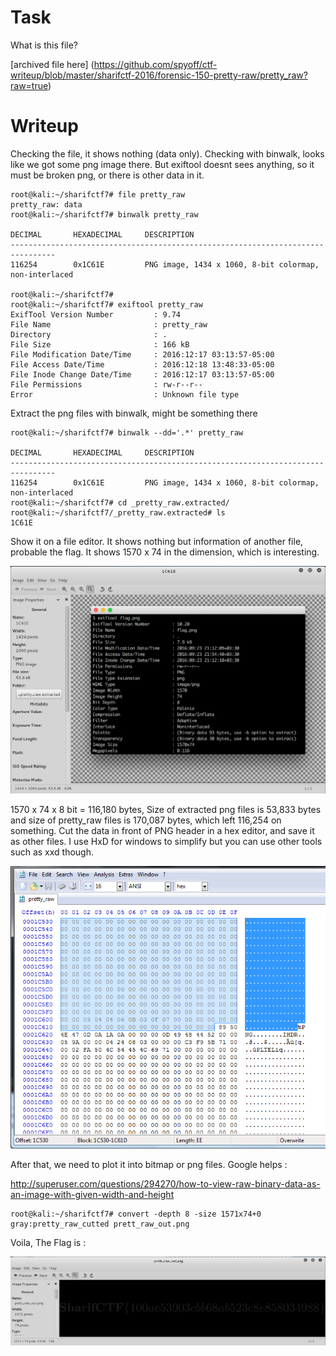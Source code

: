 # Task

What is this file?

[archived file here] (https://github.com/spyoff/ctf-writeup/blob/master/sharifctf-2016/forensic-150-pretty-raw/pretty_raw?raw=true)

# Writeup

Checking the file, it shows nothing (data only). Checking with binwalk, looks like we got some png image there.
But exiftool doesnt sees anything, so it must be broken png, or there is other data in it.

```
root@kali:~/sharifctf7# file pretty_raw
pretty_raw: data
root@kali:~/sharifctf7# binwalk pretty_raw

DECIMAL       HEXADECIMAL     DESCRIPTION
--------------------------------------------------------------------------------
116254        0x1C61E         PNG image, 1434 x 1060, 8-bit colormap, non-interlaced

root@kali:~/sharifctf7#
root@kali:~/sharifctf7# exiftool pretty_raw
ExifTool Version Number         : 9.74
File Name                       : pretty_raw
Directory                       : .
File Size                       : 166 kB
File Modification Date/Time     : 2016:12:17 03:13:57-05:00
File Access Date/Time           : 2016:12:18 13:48:33-05:00
File Inode Change Date/Time     : 2016:12:17 03:13:57-05:00
File Permissions                : rw-r--r--
Error                           : Unknown file type

```

Extract the png files with binwalk, might be something there

```
root@kali:~/sharifctf7# binwalk --dd='.*' pretty_raw

DECIMAL       HEXADECIMAL     DESCRIPTION
--------------------------------------------------------------------------------
116254        0x1C61E         PNG image, 1434 x 1060, 8-bit colormap, non-interlaced
root@kali:~/sharifctf7# cd _pretty_raw.extracted/
root@kali:~/sharifctf7/_pretty_raw.extracted# ls
1C61E
```

Show it on a file editor. It shows nothing but information of another file, probable the flag. It shows 1570 x 74 in the dimension, which is interesting. 

![alt text](https://github.com/spyoff/ctf-writeup/raw/master/sharifctf-2016/forensic-150-pretty-raw/png-extract.png "Look at the file dimension")

1570 x 74 x 8 bit = 116,180 bytes, Size of extracted png files is 53,833 bytes and size of pretty_raw files is 170,087 bytes, which left 116,254 on something. Cut the data in front of PNG header in a hex editor, and save it as other files. I use HxD for windows to simplify but you can use other tools such as xxd though.

![alt text](https://github.com/spyoff/ctf-writeup/raw/master/sharifctf-2016/forensic-150-pretty-raw/hexeditor-cut-file.png "Cutting the file through hex editor")

After that, we need to plot it into bitmap or png files. Google helps : 

http://superuser.com/questions/294270/how-to-view-raw-binary-data-as-an-image-with-given-width-and-height

```
root@kali:~/sharifctf7# convert -depth 8 -size 1571x74+0 gray:pretty_raw_cutted prett_raw_out.png
```

Voila, The Flag is :

![alt text](https://github.com/spyoff/ctf-writeup/raw/master/sharifctf-2016/forensic-150-pretty-raw/flag.png "Flag")
